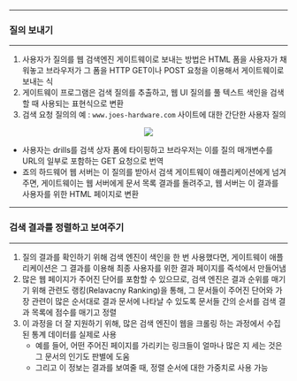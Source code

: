 -----
### 질의 보내기
-----
1. 사용자가 질의를 웹 검색엔진 게이트웨이로 보내는 방법은 HTML 폼을 사용자가 채워놓고 브라우저가 그 폼을 HTTP GET이나 POST 요청을 이용해서 게이트웨이로 보내는 식
2. 게이트웨이 프로그램은 검색 질의를 추출하고, 웹 UI 질의를 풀 텍스트 색인을 검색할 때 사용되는 표현식으로 변환
3. 검색 요청 질의의 예 : ```www.joes-hardware.com``` 사이트에 대한 간단한 사용자 질의
<div align="center">
<img src="https://github.com/user-attachments/assets/4b00f968-0fba-485c-a8fc-55a8084577bc">
</div>

  - 사용자는 drills를 검색 상자 폼에 타이핑하고 브라우저는 이를 질의 매개변수를 URL의 일부로 포함하는 GET 요청으로 번역
  - 죠의 하드웨어 웹 서버는 이 질의를 받아서 검색 게이트웨이 애플리케이션에게 넘겨주면, 게이트웨이는 웹 서버에게 문서 목록 결과를 돌려주고, 웹 서버는 이 결과를 사용자를 위한 HTML 페이지로 변환

-----
### 검색 결과를 정렬하고 보여주기
-----
1. 질의 결과를 확인하기 위해 검색 엔진이 색인을 한 번 사용했다면, 게이트웨이 애플리케이션은 그 결과를 이용해 최종 사용자를 위한 결과 페이지를 즉석에서 만들어냄
2. 많은 웹 페이지가 주어진 단어를 포함할 수 있으므로, 검색 엔진은 결과 순위를 매기기 위해 관련도 랭킹(Relavacny Ranking)을 통해, 그 문서들이 주어진 단어와 가장 관련이 많은 순서대로 결과 문서에 나타날 수 있도록 문서들 간의 순서를 검색 결과 목록에 점수를 매기고 정렬
3. 이 과정을 더 잘 지원하기 위해, 많은 검색 엔진이 웹을 크롤링 하는 과정에서 수집된 통계 데이터를 실제로 사용
   - 예를 들어, 어떤 주어진 페이지를 가리키는 링크들이 얼마나 많은 지 세는 것은 그 문서의 인기도 판별에 도움
   - 그리고 이 정보는 결과를 보여줄 때, 정렬 순서에 대한 가중치로 사용 가능
